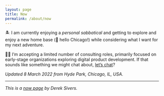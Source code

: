 ```yaml
---
layout: page
title: Now
permalink: /about/now
---
```

🏝 I am currently enjoying a _personal sabbatical_ and getting to explore and enjoy a new home base (👋 hello Chicago!) while considering what I want for my next adventure.

👨‍💻 I’m accepting a limited number of consulting roles, primarily focused on early-stage organizations exploring digital product development. If that sounds like something we might chat about, [let’s chat](/about)?

_Updated 8 March 2022 from Hyde Park, Chicago, IL, USA._

---

_This is a [now page](https://nownownow.com/about) by Derek Sivers._